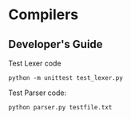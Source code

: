 # Compilers



## Developer's Guide
Test Lexer code
```
python -m unittest test_lexer.py

```

Test Parser code:

```
python parser.py testfile.txt
```
